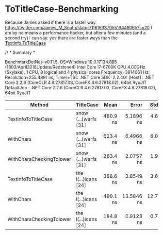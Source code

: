 # ToTitleCase-Benchmarking
Because James asked if there is a faster way. https://twitter.com/James_M_South/status/1161638705519448065?s=20
I am by no means a performance hacker, but after a few minutes (and a second try) I can say: yes there are faster ways than the [TextInfo.ToTitleCase](https://docs.microsoft.com/en-us/dotnet/api/system.globalization.textinfo.totitlecase?view=netframework-4.8)

// * Summary *

BenchmarkDotNet=v0.11.5, OS=Windows 10.0.17134.885 (1803/April2018Update/Redstone4)
Intel Core i7-6700K CPU 4.00GHz (Skylake), 1 CPU, 8 logical and 4 physical cores
Frequency=3914061 Hz, Resolution=255.4891 ns, Timer=TSC
.NET Core SDK=2.2.401
  [Host]     : .NET Core 2.2.6 (CoreCLR 4.6.27817.03, CoreFX 4.6.27818.02), 64bit RyuJIT
  DefaultJob : .NET Core 2.2.6 (CoreCLR 4.6.27817.03, CoreFX 4.6.27818.02), 64bit RyuJIT


|                   Method |            TitleCase |     Mean |      Error |     StdDev |
|------------------------- |--------------------- |---------:|-----------:|-----------:|
|      TextInfoToTitleCase | snow (...)warfs [31] | 480.9 ns |  5.1896 ns |  4.6005 ns |
|                WithChars | snow (...)warfs [31] | 623.4 ns |  6.4966 ns |  6.0769 ns |
| WithCharsCheckingTolower | snow (...)warfs [31] | 263.4 ns |  2.0757 ns |  1.9416 ns |
|      TextInfoToTitleCase | the l(...)icans [24] | 388.6 ns |  3.8549 ns |  3.6058 ns |
|                WithChars | the l(...)icans [24] | 490.1 ns | 13.5846 ns | 12.7071 ns |
| WithCharsCheckingTolower | the l(...)icans [24] | 184.8 ns |  0.9123 ns |  0.7618 ns |
